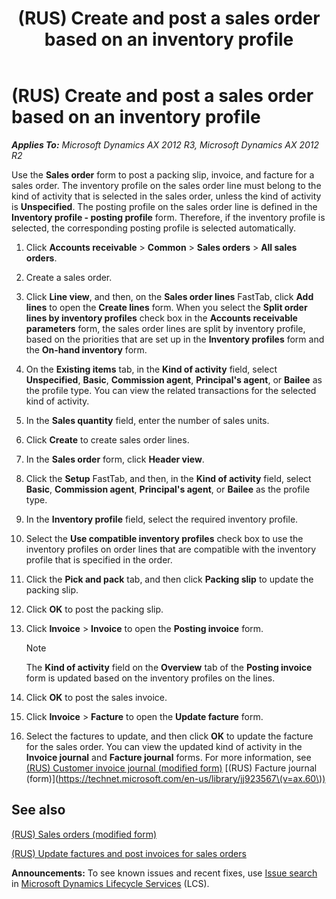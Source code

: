 ﻿---
title: (RUS) Create and post a sales order based on an inventory profile
TOCTitle: (RUS) Create and post a sales order based on an inventory profile
ms:assetid: 41a81e96-8532-40b0-b6e8-f5b1fac40826
ms:mtpsurl: https://technet.microsoft.com/en-us/library/JJ733207(v=AX.60)
ms:contentKeyID: 49685175
ms.date: 04/18/2014
mtps_version: v=AX.60
---

# (RUS) Create and post a sales order based on an inventory profile 


_**Applies To:** Microsoft Dynamics AX 2012 R3, Microsoft Dynamics AX 2012 R2_

Use the **Sales order** form to post a packing slip, invoice, and facture for a sales order. The inventory profile on the sales order line must belong to the kind of activity that is selected in the sales order, unless the kind of activity is **Unspecified**. The posting profile on the sales order line is defined in the **Inventory profile - posting profile** form. Therefore, if the inventory profile is selected, the corresponding posting profile is selected automatically.

1.  Click **Accounts receivable** \> **Common** \> **Sales orders** \> **All sales orders**.

2.  Create a sales order.

3.  Click **Line view**, and then, on the **Sales order lines** FastTab, click **Add lines** to open the **Create lines** form. When you select the **Split order lines by inventory profiles** check box in the **Accounts receivable parameters** form, the sales order lines are split by inventory profile, based on the priorities that are set up in the **Inventory profiles** form and the **On-hand inventory** form.

4.  On the **Existing items** tab, in the **Kind of activity** field, select **Unspecified**, **Basic**, **Commission agent**, **Principal's agent**, or **Bailee** as the profile type. You can view the related transactions for the selected kind of activity.

5.  In the **Sales quantity** field, enter the number of sales units.

6.  Click **Create** to create sales order lines.

7.  In the **Sales order** form, click **Header view**.

8.  Click the **Setup** FastTab, and then, in the **Kind of activity** field, select **Basic**, **Commission agent**, **Principal's agent**, or **Bailee** as the profile type.

9.  In the **Inventory profile** field, select the required inventory profile.

10. Select the **Use compatible inventory profiles** check box to use the inventory profiles on order lines that are compatible with the inventory profile that is specified in the order.

11. Click the **Pick and pack** tab, and then click **Packing slip** to update the packing slip.

12. Click **OK** to post the packing slip.

13. Click **Invoice** \> **Invoice** to open the **Posting invoice** form.
    

    > [!NOTE]
    > <P>The <STRONG>Kind of activity</STRONG> field on the <STRONG>Overview</STRONG> tab of the <STRONG>Posting invoice</STRONG> form is updated based on the inventory profiles on the lines.</P>



14. Click **OK** to post the sales invoice.

15. Click **Invoice** \> **Facture** to open the **Update facture** form.

16. Select the factures to update, and then click **OK** to update the facture for the sales order. You can view the updated kind of activity in the **Invoice journal** and **Facture journal** forms. For more information, see [(RUS) Customer invoice journal (modified form)](https://technet.microsoft.com/en-us/library/jj711658\(v=ax.60\)) [(RUS) Facture journal (form)](https://technet.microsoft.com/en-us/library/jj923567\(v=ax.60\))

## See also

[(RUS) Sales orders (modified form)](https://technet.microsoft.com/en-us/library/jj733272\(v=ax.60\))

[(RUS) Update factures and post invoices for sales orders](rus-update-factures-and-post-invoices-for-sales-orders.md)

  
**Announcements:** To see known issues and recent fixes, use [Issue search](http://go.microsoft.com/fwlink/?linkid=389258) in [Microsoft Dynamics Lifecycle Services](http://go.microsoft.com/fwlink/?linkid=306505) (LCS).

